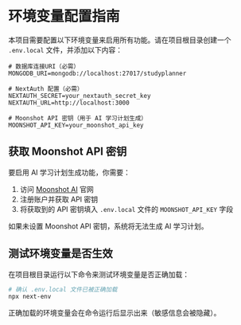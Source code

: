 # 环境变量配置指南

本项目需要配置以下环境变量来启用所有功能。请在项目根目录创建一个 `.env.local` 文件，并添加以下内容：

```
# 数据库连接URI（必需）
MONGODB_URI=mongodb://localhost:27017/studyplanner

# NextAuth 配置（必需）
NEXTAUTH_SECRET=your_nextauth_secret_key
NEXTAUTH_URL=http://localhost:3000

# Moonshot API 密钥（用于 AI 学习计划生成）
MOONSHOT_API_KEY=your_moonshot_api_key
```

## 获取 Moonshot API 密钥

要启用 AI 学习计划生成功能，你需要：

1. 访问 [Moonshot AI](https://www.moonshot.cn/) 官网
2. 注册账户并获取 API 密钥
3. 将获取到的 API 密钥填入 `.env.local` 文件的 `MOONSHOT_API_KEY` 字段

如果未设置 Moonshot API 密钥，系统将无法生成 AI 学习计划。

## 测试环境变量是否生效

在项目根目录运行以下命令来测试环境变量是否正确加载：

```bash
# 确认 .env.local 文件已被正确加载
npx next-env
```

正确加载的环境变量会在命令运行后显示出来（敏感信息会被隐藏）。 